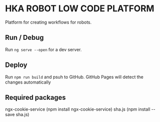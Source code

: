 # HKA ROBOT LOW CODE PLATFORM

Platform for creating workflows for robots.

## Run / Debug

Run `ng serve --open` for a dev server.

## Deploy

Run `npm run build` and psuh to GitHub. GitHub Pages will detect the changes automatically

## Required packages

ngx-cookie-service (npm install ngx-cookie-service)
sha.js (npm install --save sha.js)
